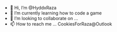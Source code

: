 - 👋 Hi, I’m @HyddxRaza
- 🌱 I’m currently learning how to code a game
- 💞️ I’m looking to collaborate on ...
- 📫 How to reach me ... CookiesForRaza@Outlook

<!---
HyddxRaza/HyddxRaza is a ✨ special ✨ repository because its `README.md` (this file) appears on your GitHub profile.
You can click the Preview link to take a look at your changes.
--->
